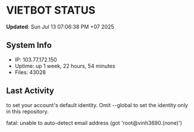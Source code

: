 # VIETBOT STATUS
**Updated**: Sun Jul 13 07:06:38 PM +07 2025

## System Info
- IP: 103.77.172.150
- Uptime: up 1 week, 22 hours, 54 minutes
- Files: 43028

## Last Activity

to set your account's default identity.
Omit --global to set the identity only in this repository.

fatal: unable to auto-detect email address (got 'root@vinh3690.(none)')
